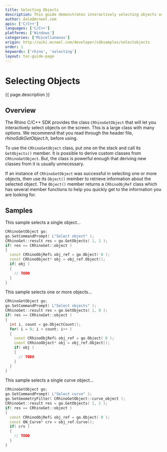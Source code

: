 ```yaml
---
title: Selecting Objects
description: This guide demonstrates interactively selecting objects using C/C++.
author: dale@mcneel.com
apis: ['C/C++']
languages: ['C/C++']
platforms: ['Windows']
categories: ['Miscellaneous']
origin: http://wiki.mcneel.com/developer/sdksamples/selectobjects
order: 1
keywords: ['rhino', 'selecting']
layout: toc-guide-page
---
```


# Selecting Objects

{{ page.description }}

## Overview

The Rhino C/C++ SDK provides the class `CRhinoGetObject` that will let you interactively select objects on the screen.  This is a large class with many options.  We recommend that you read through the header file, *rhinoSdkGetObject.h*, before using.

To use the `CRhinoGetObject` class, put one on the stack and call its `GetObjects()` member.  It is possible to derive custom classes from `CRhinoGetObject`.  But, the class is powerful enough that deriving new classes from it is usually unnecessary.

If an instance of `CRhinoGetObject` was successful in selecting one or more objects, then use its `Object()` member to retrieve information about the selected object.  The `Object()` member returns a `CRhinoObjRef` class which has several member functions to help you quickly get to the information you are looking for.

## Samples

This sample selects a single object...

```cpp
CRhinoGetObject go;
go.SetCommandPrompt( L"Select object" );
CRhinoGet::result res = go.GetObjects( 1, 1 );
if( res == CRhinoGet::object )
{
  const CRhinoObjRef& obj_ref = go.Object( 0 );
  const CRhinoObject* obj = obj_ref.Object();
  if( obj )
  {
    // TODO
  }
}
```

This sample selects one or more objects...

```cpp
CRhinoGetObject go;
go.SetCommandPrompt( L"Select objects" );
CRhinoGet::result res = go.GetObjects( 1, 0 );
if( res == CRhinoGet::object )
{
  int i, count = go.ObjectCount();
  for( i = 0; i < count; i++ )
  {
    const CRhinoObjRef& obj_ref = go.Object( 0 );
    const CRhinoObject* obj = obj_ref.Object();
    if( obj )
    {
      // TODO
    }
  }
}
```

This sample selects a single curve object...

```cpp
CRhinoGetObject go;
go.SetCommandPrompt( L"Select curve" );
go.SetGeometryFilter( CRhinoGetObject::curve_object );
CRhinoGet::result res = go.GetObjects( 1, 1 );
if( res == CRhinoGet::object )
{
  const CRhinoObjRef& obj_ref = go.Object( 0 );
  const ON_Curve* crv = obj_ref.Curve();
  if( crv )
  {
    // TODO
  }
}
```
